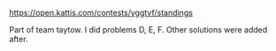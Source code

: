 https://open.kattis.com/contests/yggtvf/standings

Part of team taytow. I did problems D, E, F. Other solutions were added after.
